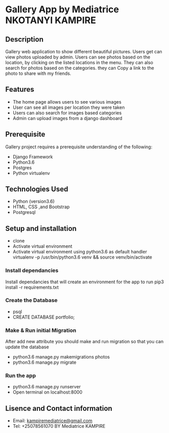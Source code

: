 # Gallery App by Mediatrice  NKOTANYI KAMPIRE
## Description

Gallery web application to show different beautiful pictures. Users get can view photos uploaded by admin. Users can see photos based on the location, by clicking on the listed locations in the menu. They can also search for photos based on the categories. they can Copy a link to the photo to share with my friends.
## Features

* The home page allows users to see various images
* User can see all images per location they were taken
* Users can also search for images based categories
* Admin can upload images from a django dashboard

## Prerequisite
Gallery project requires a prerequisite understanding of the following:
* Django Framework
* Python3.6
* Postgres
* Python virtualenv

## Technologies Used
- Python (version3.6)
- HTML, CSS ,and Bootstrap
- Postgresql
## Setup and installation
- clone 
- Activate virtual environment
- Activate virtual environment using python3.6 as default handler virtualenv -p /usr/bin/python3.6 venv && source venv/bin/activate

### Install dependancies
Install dependancies that will create an environment for the app to run pip3 install -r requirements.txt

### Create the Database
- psql
- CREATE DATABASE portfolio;

### Make & Run initial Migration
After add new attribute you should make and run migration so that you can update the database
- python3.6 manage.py makemigrations photos
- python3.6 manage.py migrate
### Run the app
- python3.6 manage.py runserver
- Open terminal on localhost:8000
## Lisence and Contact information
- Email: kampiremediatrice@gmail.com
- Tel: +25078561070
BY Mediatrice KAMPIRE

